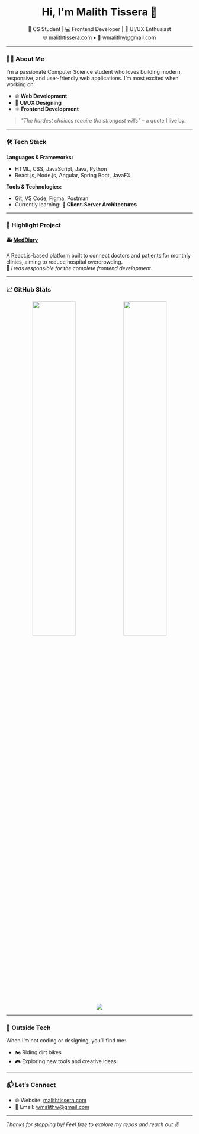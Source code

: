 <h1 align="center">Hi, I'm Malith Tissera 👋</h1>

<p align="center">
  🚀 CS Student | 💻 Frontend Developer | 🎨 UI/UX Enthusiast <br>
  <a href="https://malithtissera.com" target="_blank">🌐 malithtissera.com</a> • 
  📧 wmalithw@gmail.com
</p>

---

### 👨‍💻 About Me
I'm a passionate Computer Science student who loves building modern, responsive, and user-friendly web applications. I’m most excited when working on:

- 🌐 **Web Development**
- 🎨 **UI/UX Designing**
- ⚛️ **Frontend Development**

> _"The hardest choices require the strongest wills"_ – a quote I live by.

---

### 🛠️ Tech Stack
**Languages & Frameworks:**
- HTML, CSS, JavaScript, Java, Python
- React.js, Node.js, Angular, Spring Boot, JavaFX

**Tools & Technologies:**
- Git, VS Code, Figma, Postman
- Currently learning: 🧠 **Client-Server Architectures**

---

### 📌 Highlight Project
#### 🚑 [MedDiary](https://github.com/your-repo-link)
A React.js-based platform built to connect doctors and patients for monthly clinics, aiming to reduce hospital overcrowding.  
📌 *I was responsible for the complete frontend development.*

---

### 📈 GitHub Stats
<p align="center">
  <img src="https://github-readme-stats.vercel.app/api?username=malithtissera&show_icons=true&theme=react&hide_border=true" width="48%" />
  <img src="https://github-readme-streak-stats.herokuapp.com/?user=malithtissera&theme=react&hide_border=true" width="48%" />
  <br><br>
  <img src="https://komarev.com/ghpvc/?username=malithtissera&label=Profile%20views&color=0e75b6&style=flat" />
</p>

---

### 🎯 Outside Tech
When I’m not coding or designing, you’ll find me:
- 🏍️ Riding dirt bikes
- 🎮 Exploring new tools and creative ideas

---

### 📬 Let’s Connect
- 🌐 Website: [malithtissera.com](https://malithtissera.com)
- 📧 Email: [wmalithw@gmail.com](mailto:wmalithw@gmail.com)

---

*Thanks for stopping by! Feel free to explore my repos and reach out ✌️*
